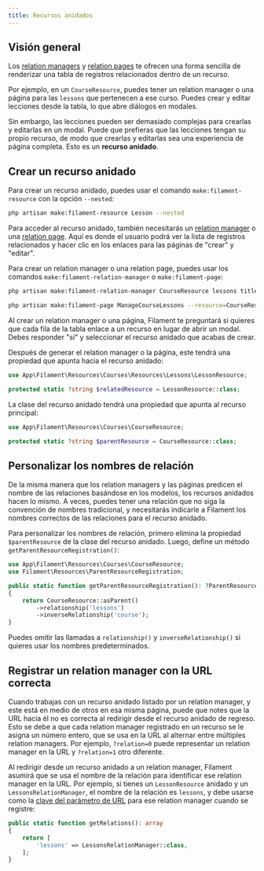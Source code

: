 ```yaml
---
title: Recursos anidados
---
```


## Visión general

Los [relation managers](managing-relationships#creating-a-relation-manager) y [relation pages](managing-relationships#relation-pages) te ofrecen una forma sencilla de renderizar una tabla de registros relacionados dentro de un recurso.

Por ejemplo, en un `CourseResource`, puedes tener un relation manager o una página para las `lessons` que pertenecen a ese curso. Puedes crear y editar lecciones desde la tabla, lo que abre diálogos en modales.

Sin embargo, las lecciones pueden ser demasiado complejas para crearlas y editarlas en un modal. Puede que prefieras que las lecciones tengan su propio recurso, de modo que crearlas y editarlas sea una experiencia de página completa. Esto es un **recurso anidado**.

## Crear un recurso anidado

Para crear un recurso anidado, puedes usar el comando `make:filament-resource` con la opción `--nested`:

```bash
php artisan make:filament-resource Lesson --nested
```

Para acceder al recurso anidado, también necesitarás un [relation manager](managing-relationships#creating-a-relation-manager) o una [relation page](managing-relationships#relation-pages). Aquí es donde el usuario podrá ver la lista de registros relacionados y hacer clic en los enlaces para las páginas de "crear" y "editar".

Para crear un relation manager o una relation page, puedes usar los comandos `make:filament-relation-manager` o `make:filament-page`:

```bash
php artisan make:filament-relation-manager CourseResource lessons title

php artisan make:filament-page ManageCourseLessons --resource=CourseResource --type=ManageRelatedRecords
```

Al crear un relation manager o una página, Filament te preguntará si quieres que cada fila de la tabla enlace a un recurso en lugar de abrir un modal. Debes responder "sí" y seleccionar el recurso anidado que acabas de crear.

Después de generar el relation manager o la página, este tendrá una propiedad que apunta hacia el recurso anidado:

```php
use App\Filament\Resources\Courses\Resources\Lessons\LessonResource;

protected static ?string $relatedResource = LessonResource::class;
```

La clase del recurso anidado tendrá una propiedad que apunta al recurso principal:

```php
use App\Filament\Resources\Courses\CourseResource;

protected static ?string $parentResource = CourseResource::class;
```

## Personalizar los nombres de relación

De la misma manera que los relation managers y las páginas predicen el nombre de las relaciones basándose en los modelos, los recursos anidados hacen lo mismo. A veces, puedes tener una relación que no siga la convención de nombres tradicional, y necesitarás indicarle a Filament los nombres correctos de las relaciones para el recurso anidado.

Para personalizar los nombres de relación, primero elimina la propiedad `$parentResource` de la clase del recurso anidado. Luego, define un método `getParentResourceRegistration()`:

```php
use App\Filament\Resources\Courses\CourseResource;
use Filament\Resources\ParentResourceRegistration;

public static function getParentResourceRegistration(): ?ParentResourceRegistration
{
    return CourseResource::asParent()
        ->relationship('lessons')
        ->inverseRelationship('course');
}
```

Puedes omitir las llamadas a `relationship()` y `inverseRelationship()` si quieres usar los nombres predeterminados.

## Registrar un relation manager con la URL correcta

Cuando trabajas con un recurso anidado listado por un relation manager, y este está en medio de otros en esa misma página, puede que notes que la URL hacia él no es correcta al redirigir desde el recurso anidado de regreso. Esto se debe a que cada relation manager registrado en un recurso se le asigna un número entero, que se usa en la URL al alternar entre múltiples relation managers. Por ejemplo, `?relation=0` puede representar un relation manager en la URL y `?relation=1` otro diferente.

Al redirigir desde un recurso anidado a un relation manager, Filament asumirá que se usa el nombre de la relación para identificar ese relation manager en la URL. Por ejemplo, si tienes un `LessonResource` anidado y un `LessonsRelationManager`, el nombre de la relación es `lessons`, y debe usarse como la [clave del parámetro de URL](managing-relationships#customizing-the-relation-managers-url-parameter) para ese relation manager cuando se registre:

```php
public static function getRelations(): array
{
    return [
        'lessons' => LessonsRelationManager::class,
    ];
}
```
